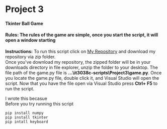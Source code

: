 # Project 3
#### Tkinter Ball Game
#### Rules: The rules of the game are simple, once you start the script, it will open a window starting <br>
**Instructions:** To run this script click on [My Repository](https://github.com/uc-svintsjr/it3038c-scripts "My Repository") and download my repository via zip folder. <br>
Once you've download my repository, the zipped folder will be in your downloads directory in file explorer, unzip the folder to your desktop. The file path of the game.py file is **...\it3038c-scripts\Project3\game.py**. Once you locate the game.py file, double click it, and Visual Studio will open the script. Now that you have the file open via Visual Studio press **Ctrl+ F5** to run the script.<br>

I wrote this becasue<br>
Before you try running this script
```
pip install numpy
pip install tkinter
pip intall keyboard
```
